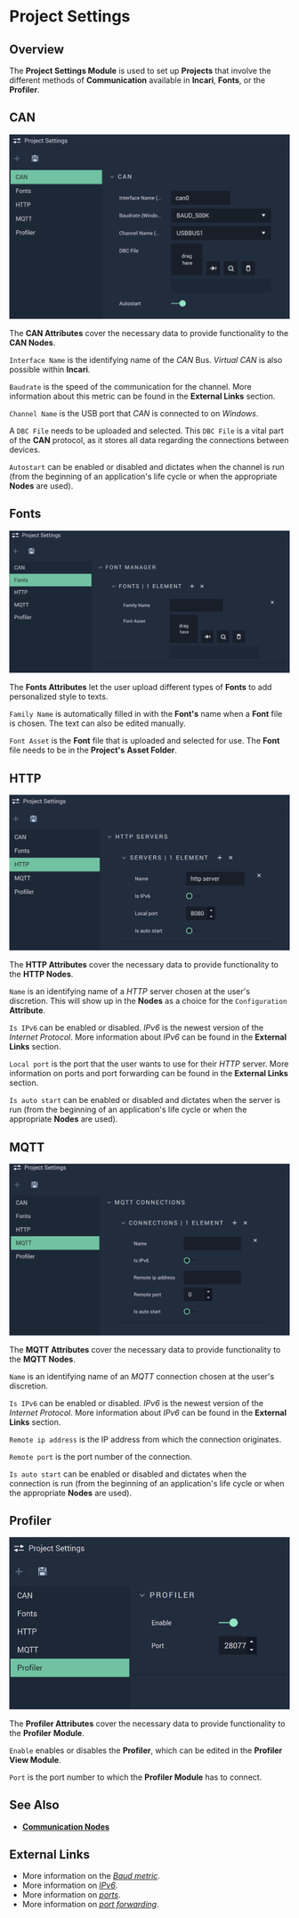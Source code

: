 # Project Settings

## Overview

The **Project Settings Module** is used to set up **Projects** that involve the different methods of **Communication** available in **Incari**, **Fonts**, or the **Profiler**.

## CAN

![The Project Settings CAN Attributes.](../.gitbook/assets/projectsettingscan.png)

The **CAN Attributes** cover the necessary data to provide functionality to the **CAN Nodes**.

`Interface Name` is the identifying name of the _CAN_ Bus. _Virtual CAN_ is also possible within **Incari**.

`Baudrate` is the speed of the communication for the channel. More information about this metric can be found in the **External Links** section.

`Channel Name` is the USB port that _CAN_ is connected to on _Windows_.

A `DBC File` needs to be uploaded and selected. This `DBC File` is a vital part of the **CAN** protocol, as it stores all data regarding the connections between devices.

`Autostart` can be enabled or disabled and dictates when the channel is run \(from the beginning of an application's life cycle or when the appropriate **Nodes** are used\).

## Fonts

![The Project Settings Fonts Attributes.](../.gitbook/assets/projectsettingsfonts.png)

The **Fonts Attributes** let the user upload different types of **Fonts** to add personalized style to texts.

`Family Name` is automatically filled in with the **Font's** name when a **Font** file is chosen. The text can also be edited manually.

`Font Asset` is the **Font** file that is uploaded and selected for use. The **Font** file needs to be in the **Project's** **Asset Folder**.

## HTTP

![The Project Settings HTTP Attributes.](../.gitbook/assets/projectsettingshttp.png)

The **HTTP Attributes** cover the necessary data to provide functionality to the **HTTP Nodes**.

`Name` is an identifying name of a _HTTP_ server chosen at the user's discretion. This will show up in the **Nodes** as a choice for the `Configuration` **Attribute**.

`Is IPv6` can be enabled or disabled. _IPv6_ is the newest version of the _Internet Protocol_. More information about _IPv6_ can be found in the **External Links** section.

`Local port` is the port that the user wants to use for their _HTTP_ server. More information on ports and port forwarding can be found in the **External Links** section.

`Is auto start` can be enabled or disabled and dictates when the server is run \(from the beginning of an application's life cycle or when the appropriate **Nodes** are used\).

## MQTT

![The Project Settings MQTT Attributes.](../.gitbook/assets/projectsettingsmqtt.png)

The **MQTT Attributes** cover the necessary data to provide functionality to the **MQTT Nodes**.

`Name` is an identifying name of an _MQTT_ connection chosen at the user's discretion.

`Is IPv6` can be enabled or disabled. _IPv6_ is the newest version of the _Internet Protocol_. More information about _IPv6_ can be found in the **External Links** section.

`Remote ip address` is the IP address from which the connection originates.

`Remote port` is the port number of the connection.

`Is auto start` can be enabled or disabled and dictates when the connection is run \(from the beginning of an application's life cycle or when the appropriate **Nodes** are used\).

## Profiler

![The Project Settings Profiler Attributes.](../.gitbook/assets/projectsettingsprofiler.png)

The **Profiler Attributes** cover the necessary data to provide functionality to the **Profiler** **Module**.

`Enable` enables or disables the **Profiler**, which can be edited in the **Profiler View Module**.

`Port` is the port number to which the **Profiler Module** has to connect.

## See Also

* [**Communication Nodes**](../toolbox/communication/)

## External Links

* More information on the [_Baud metric_](https://en.wikipedia.org/wiki/Baud).
* More information on [_IPv6_](https://en.wikipedia.org/wiki/IPv6).
* More information on [_ports_](https://en.wikipedia.org/wiki/Port_%28computer_networking%29).
* More information on [_port forwarding_](https://en.wikipedia.org/wiki/Port_forwarding).


